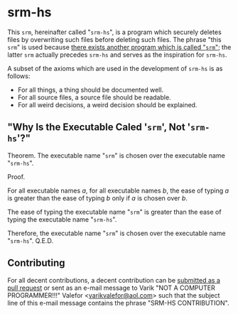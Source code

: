# srm-hs
This `srm`, hereinafter called "`srm-hs`", is a program which securely deletes files by overwriting such files before deleting such files.  The phrase "this `srm`" is used because [there exists another program which is called "`srm`"](http://srm.sourceforge.net/); the latter `srm` actually precedes `srm-hs` and serves as the inspiration for `srm-hs`.

A subset of the axioms which are used in the development of `srm-hs` is as follows:
* For all things, a thing should be documented well.
* For all source files, a source file should be readable.
* For all weird decisions, a weird decision should be explained.

## "Why Is the Executable Caled '`srm`', Not '`srm-hs`'?"
Theorem.  The executable name "`srm`" is chosen over the executable name "`srm-hs`".

Proof.

For all executable names _a_, for all executable names _b_, the ease of typing _a_ is greater than the ease of typing _b_ only if _a_ is chosen over _b_.

The ease of typing the executable name "`srm`" is greater than the ease of typing the executable name "`srm-hs`".

Therefore, the executable name "`srm`" is chosen over the executable name "`srm-hs`".  Q.E.D. 

## Contributing
For all decent contributions, a decent contribution can be [submitted as a pull request](https://github.com/varikvalefor/srm-hs/pulls) or sent as an e-mail message to Varik "NOT A COMPUTER PROGRAMMER!!!" Valefor \<varikvalefor@aol.com\> such that the subject line of this e-mail message contains the phrase "SRM-HS CONTRIBUTION".
